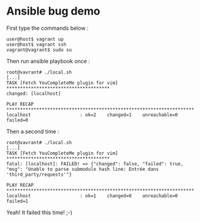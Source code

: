 
Ansible bug demo
================

First type the commands below :

    user@host$ vagrant up
    user@host$ vagrant ssh
    vagrant@vagrant$ sudo su

Then run ansible playbook once :

    root@vavrant# ./local.sh 
    [...]
    TASK [Fetch YouCompleteMe plugin for vim] **************************************
    changed: [localhost]

    PLAY RECAP *********************************************************************
    localhost                  : ok=2    changed=1    unreachable=0    failed=0   


Then a second time : 

    root@vavrant# ./local.sh 
    [...]
    TASK [Fetch YouCompleteMe plugin for vim] **************************************
    fatal: [localhost]: FAILED! => {"changed": false, "failed": true, "msg": "Unable to parse submodule hash line: Entrée dans 'third_party/requests'"}

    PLAY RECAP *********************************************************************
    localhost                  : ok=1    changed=0    unreachable=0    failed=1 

Yeah! It failed this time! ;-)

